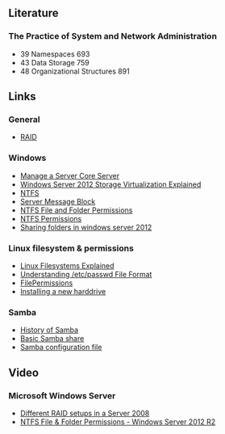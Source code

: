 ## Literature
### The Practice of System and Network Administration
* 39 Namespaces 693
* 43 Data Storage 759
* 48 Organizational Structures 891

## Links
### General
* [RAID](http://en.wikipedia.org/wiki/RAID)  

### Windows
* [Manage a Server Core Server](https://technet.microsoft.com/en-us/library/jj574205(v=ws.11).aspx#BKMK_1.4)
* [Windows Server 2012 Storage Virtualization Explained](http://blogs.technet.com/b/yungchou/archive/2012/08/31/windows-server-2012-storage-virtualization-explained.aspx)
* [NTFS](http://en.wikipedia.org/wiki/NTFS#Versions)
* [Server Message Block](http://en.wikipedia.org/wiki/Server_Message_Block)
* [NTFS File and Folder Permissions](http://www.sqa.org.uk/e-learning/NetInf103CD/page_17.htm)
* [NTFS Permissions](https://technet.microsoft.com/sv-se/magazine/2006.01.howitworksntfs(en-us).aspx)
* [Sharing folders in windows server 2012](http://www.techrepublic.com/blog/data-center/how-to-share-a-folder-in-windows-server-2012/)

### Linux filesystem & permissions
* [Linux Filesystems Explained](https://help.ubuntu.com/community/LinuxFilesystemsExplained)
* [Understanding /etc/passwd File Format](http://www.cyberciti.biz/faq/understanding-etcpasswd-file-format/)
* [FilePermissions](https://help.ubuntu.com/community/FilePermissions)
* [Installing a new harddrive](https://help.ubuntu.com/community/InstallingANewHardDrive#Introduction)


### Samba

* [History of Samba](http://www.rxn.com/services/faq/smb/samba.history.txt)
* [Basic Samba share](https://help.ubuntu.com/community/How%20to%20Create%20a%20Network%20Share%20Via%20Samba%20Via%20CLI%20%28Command-line%20interface/Linux%20Terminal%29%20-%20Uncomplicated,%20Simple%20and%20Brief%20Way!)
* [Samba configuration file](https://www.samba.org/samba/docs/man/manpages-3/smb.conf.5.html)

## Video
### Microsoft Windows Server
* [Different RAID setups in a Server 2008](http://youtu.be/l80yqK-JRSA?t=6m2s)
* [NTFS File & Folder Permissions - Windows Server 2012 R2](https://www.youtube.com/watch?v=XQNYkUwmV5E)
